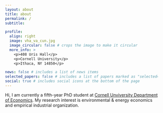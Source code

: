 ```yaml
---
layout: about
title: about
permalink: /
subtitle:

profile:
  align: right
  image: vha_va_cun.jpg
  image_circular: false # crops the image to make it circular
  more_info: >
    <p>408 Uris Hall</p>
    <p>Cornell University</p>
    <p>Ithaca, NY 14850</p>

news: false # includes a list of news items
selected_papers: false # includes a list of papers marked as "selected={true}"
social: true # includes social icons at the bottom of the page
---
```


Hi, I am currently a fifth-year PhD student at [Cornell Unviversity Department of Economics](https://economics.cornell.edu/graduate). My research interest is environmental & energy economics and empirical industrial organization.
